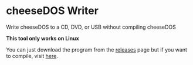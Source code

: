 # cheeseDOS Writer
Write cheeseDOS to a CD, DVD, or USB without compiling cheeseDOS

**This tool only works on Linux**

You can just download the program from the [releases](https://github.com/bluMATRIKZ/cDOS-writer/releases/latest) page but if you want to compile, visit [here](https://github.com/bluMATRIKZ/cDOS-writer/blob/main/compile.md).
